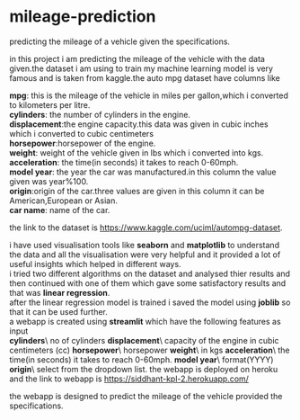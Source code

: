 # mileage-prediction
predicting the mileage of a vehicle given the specifications.

in this project i am predicting the mileage of the vehicle with the data given.the dataset i am using to train my machine learning model is very famous and is taken from kaggle.the auto mpg dataset have columns like 

**mpg**: this is the mileage of the vehicle in miles per gallon,which i converted to kilometers per litre.\
**cylinders**: the number of cylinders in the engine.\
**displacement**:the engine capacity.this data was given in cubic inches which i converted to cubic centimeters\
**horsepower**:horsepower of the engine.\
**weight**: weight of the vehicle given in lbs which i converted into kgs.\
**acceleration**: the time(in seconds) it takes to reach 0-60mph.\
**model year**: the year the car was manufactured.in this column the value given was year%100.\
**origin**:origin of the car.three values are given in this column it can be American,European or Asian.\
**car name**: name of the car.

the link to the dataset is https://www.kaggle.com/uciml/autompg-dataset.

i have used visualisation tools like **seaborn** and **matplotlib** to understand the data and all the visualisation were very helpful and it provided a lot of useful insights which helped in different ways.\
i tried two different algorithms on the dataset and analysed thier results and then continued with one of them which gave some satisfactory results and that was **linear regression**.\
after the linear regression model is trained i saved the model using **joblib** so that it can be used further.\
a webapp is created using **streamlit** which have the following features as input \
**cylinders**\    no of cylinders
**displacement**\ capacity of the engine in cubic centimeters (cc)
**horsepower**\   horsepower
**weight**\       in kgs
**acceleration**\ the time(in seconds) it takes to reach 0-60mph.
**model year**\   format(YYYY)
**origin**\       select from the dropdown list.
the webapp is deployed on heroku and the link to webapp is https://siddhant-kpl-2.herokuapp.com/ 

the webapp is designed to predict the mileage of the vehicle provided the specifications.
